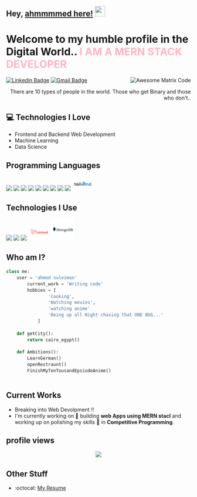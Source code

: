## Hey, [ahmmmmed here!](https://www.facebook.com/ahmfd22) <img src="https://media.giphy.com/media/hvRJCLFzcasrR4ia7z/giphy.gif" width="28px" height="28px">

<h1>Welcome to my humble profile in the Digital World.. <span style="color: #FFB6C1;">I AM A MERN STACK DEVELOPER</span></h1>

<img src = 'https://github.com/MarikIshtar007/MarikIshtar007/blob/master/images/matrix.gif' alt = 'Awesome Matrix Code' align='right'/>

[![Linkedin Badge](<https://img.shields.io/badge/-ahmedsulemiman-blue?style=flat-square&logo=Linkedin&logoColor=white&link=[https://www.linkedin.com/in/ahmed-fathy-5a37a7193](https://www.linkedin.com/in/ahmed-fathy-5a37a7193/)>)](https://www.linkedin.com/in/ahmed-fathy-5a37a7193) [![Gmail Badge](https://img.shields.io/badge/-af773942@gmail.com-c14438?style=flat-square&logo=Gmail&logoColor=white&link=mailto:af773942@gmail.com)](mailto:af773942@gmail.com)

<div style="text-align: right">There are 10 types of people in the world. Those who get Binary and those who don't.. </div>

## :computer: Technologies I Love

- Frontend and Backend Web Development
- Machine Learning
- Data Science

## Programming Languages

<img src = 'https://github.com/MarikIshtar007/MarikIshtar007/blob/master/images/c-original.svg' width='30'/> <img src = 'https://github.com/MarikIshtar007/MarikIshtar007/blob/master/images/cpp.svg' width='30'/> <img src = 'https://github.com/MarikIshtar007/MarikIshtar007/blob/master/images/python2.png' height='30'/> <img src = 'https://github.com/MarikIshtar007/MarikIshtar007/blob/master/images/html.svg' width='30'/> <img src='https://github.com/MarikIshtar007/MarikIshtar007/blob/master/images/java.svg' width='30'/> <img src = 'https://github.com/MarikIshtar007/MarikIshtar007/blob/master/images/css.svg' width='30'/>
<img src = 'https://github.com/MarikIshtar007/MarikIshtar007/blob/master/images/js.svg' width='30'/> <img src = 'https://github.com/MarikIshtar007/MarikIshtar007/blob/master/images/bootstrap.svg' width='33'/>
<img src = 'https://github.com/MarikIshtar007/MarikIshtar007/blob/master/images/sql.svg' width='30'/>
<img src = './Tailwind New 2021.svg' width='60'/>

## Technologies I Use

<img src = 'https://github.com/MarikIshtar007/MarikIshtar007/blob/master/images/git.svg' width='30'/> <img src = 'https://github.com/MarikIshtar007/MarikIshtar007/blob/master/images/nodejs.svg' width='33'/> <img src = 'https://github.com/MarikIshtar007/MarikIshtar007/blob/master/images/react.svg' width='33'/>
<img src = './Laravel.svg' width='60'/> <img src = './mongodb-logo-vector-2022.svg' width='60'/>

## Who am I?

```python
class me:
	user = 'ahmed suleiman'
		current_work = 'Writing code'
		hobbies = [
				'Cooking',
				'Watching movies',
				'watching anime'
				'Being up all Night chasing that ONE BUG...'
			]

	def getCity():
		return cairo_egypt()

	def Ambitions():
		LearnGerman()
		openRestraunt()
		FinishMyTenTousandEpsiodeAnime()
	

```

## Current Works

- Breaking into Web Devolpment !!
- I'm currently working on 🔭 building **web Apps using MERN stacl** and working up on polishing my skills 🌱 in **Competitive Programming**.

## profile views
<div align="center">
  <img src="https://profile-counter.glitch.me/dexymore/count.svg?"  />
</div>

###

## Other Stuff

- :octocat: [My Resume]([https://drive.google.com/file/d/13iN-QxsqCWurZOJTfQeV0U5DplsQNdmw/view?usp=drive_link](https://drive.google.com/file/d/159GNpi4Ig7icHJ0kA9qHmp6h7JqVwDPU/view?usp=drive_link)https://drive.google.com/file/d/159GNpi4Ig7icHJ0kA9qHmp6h7JqVwDPU/view?usp=drive_link)

